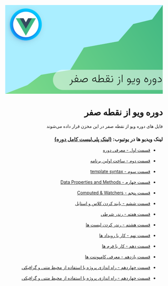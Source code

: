 ![course cover](./screenshot.png)

<div dir="rtl">
  <h1>دوره ویو از نقطه صفر</h1>
  <p>فایل های دوره ویو از نقطه صفر در این مخزن قرار داده می‌شوند</p>

  <h3>
    لینک ویدیو ها در یوتیوب:
    <a
      href="https://youtube.com/playlist?list=PLft1NSHxb8W3jrgSxz1I3Wt67l0zFcVXX"
      >(لینک پلی‌لیست کامل دوره)</a
    >
  </h3>
  <ul>
    <li>
      <a href="https://youtu.be/k8H8JdkYF74" target="_blank">قسمت اول - معرفی دوره</a>
    </li>
    <br />
    <li>
      <a href="https://youtu.be/9LARFDUjDi8" target="_blank"> قسمت دوم - ساخت اولین برنامه</a>
    </li>
    <br />
    <li>
      <a href="https://youtu.be/ClcxyWagFUg" target="_blank">قسمت سوم - template syntax</a>
    </li>
    <br />
    <li>
      <a href="https://youtu.be/Id17tAXDOyE" target="_blank">قسمت چهارم - Data Properties and Methods</a>
    </li>
    <br />
    <li>
      <a href="https://youtu.be/tth_HGOoOPM" target="_blank">قسمت پنجم - Computed & Watchers</a>
    </li>
    <br />
    <li>
      <a href="https://youtu.be/_2oGVHbpMxI" target="_blank">قسمت ششم - بایند کردن کلاس و استایل</a>
    </li>
    <br />
    <li>
      <a href="https://youtu.be/P4PYv_ESoqo" target="_blank">قسمت هفتم - رندر شرطی</a>
    </li>
    <br />
    <li>
      <a href="https://youtu.be/f61Eq9ohk-c" target="_blank">قسمت هشتم - رندر کردن لیست ها</a>
    </li>
    <br />
    <li>
      <a href="https://youtu.be/cFlo8Tcab6U" target="_blank">قسمت نهم - کار با رویداد ها</a>
    </li>
    <br />
    <li>
      <a href="https://youtu.be/Sh0ybcVdHsU" target="_blank">قسمت دهم - کار با فرم ها</a>
    </li>
    <br />
    <li>
      <a href="https://youtu.be/GUFE8baYBHQ" target="_blank">قسمت یازدهم - معرفی کامپوننت ها</a>
    </li>
    <br />
    <li>
      <a href="https://youtu.be/shni8yfjP54" target="_blank">قسمت چهاردهم - راه اندازی پروژه با استفاده از محیط متنی و گرافیکی</a>
    </li>
    <br />
    <li>
      <a href="https://youtu.be/shni8yfjP54" target="_blank">قسمت چهاردهم - راه اندازی پروژه با استفاده از محیط متنی و گرافیکی</a>
    </li>
    
  </ul>
</div>
